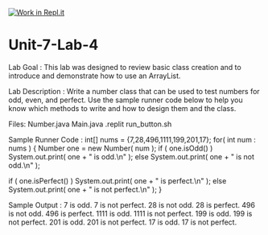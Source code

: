[![Work in Repl.it](https://classroom.github.com/assets/work-in-replit-14baed9a392b3a25080506f3b7b6d57f295ec2978f6f33ec97e36a161684cbe9.svg)](https://classroom.github.com/online_ide?assignment_repo_id=4083025&assignment_repo_type=AssignmentRepo)
# Unit-7-Lab-4

Lab Goal :   This lab was designed to review basic class creation and to introduce and demonstrate how to use an ArrayList.  


Lab Description :   Write a number class that can be used to test numbers for odd, even, and perfect.  Use the sample runner code below to help you know which methods to write and how to design them and the class.

Files:  Number.java
        Main.java
        .replit
        run_button.sh


Sample Runner Code :
int[] nums = {7,28,496,1111,199,201,17};
for( int num : nums )
{
  Number one = new Number( num );
  if ( one.isOdd() )
	System.out.print( one + " is odd.\n" );
  else 
	System.out.print( one + " is not odd.\n" );
	
  if ( one.isPerfect() )
	System.out.print( one + " is perfect.\n" );
  else 
	System.out.print( one + " is not perfect.\n" );
}

Sample Output :
7 is odd.
7 is not perfect.
28 is not odd.
28 is perfect.
496 is not odd.
496 is perfect.
1111 is odd.
1111 is not perfect.
199 is odd.
199 is not perfect.
201 is odd.
201 is not perfect.
17 is odd.
17 is not perfect.
